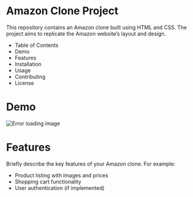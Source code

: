 <h1>Amazon Clone Project</h1>
<p>This repository contains an Amazon clone built using HTML and CSS. The project aims to replicate the Amazon website’s layout and design.</p>
<ul>
  <li>Table of Contents</li>
  <li>Demo</li>
  <li>Features</li>
  <li>Installation</li>
  <li>Usage</li>
  <li>Contributing</li>
  <li>License</li>
</ul>
<h1>Demo</h1>
<img src="https://media.licdn.com/dms/image/v2/D5622AQEGdrkb2TfbKA/feedshare-shrink_2048_1536/feedshare-shrink_2048_1536/0/1723653787384?e=1726704000&v=beta&t=IWZ74QHQPx8NafRUm6NAF66Zw82fK0ZhbkGn8glS3o0" alt="Error loading image">

<h1>Features</h1>

<p>Briefly describe the key features of your Amazon clone. For example:</p>
<ul>
  <li>Product listing with images and prices</li>
  <li>Shopping cart functionality</li>
  <li>User authentication (if implemented)</li>
</ul>
